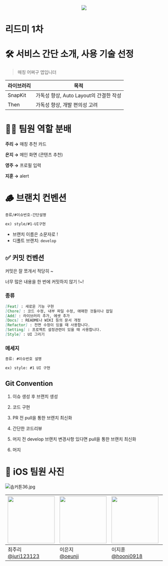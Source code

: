 <div align="center">
  <img src="https://capsule-render.vercel.app/api?type=soft&color=0:0e0f12,100:2b2e38&height=200&text=🏃%2036%20SOPKATHON%20iOS1%20🍎&animation=&fontColor=ffffff&fontSize=60" />
</div>


# 리드미 1차

# 🛠️ 서비스 간단 소개, 사용 기술 선정

> 매칭 어쩌구 앱입니더
> 

| 라이브러리 | 목적 |
| --- | --- |
| SnapKit | 가독성 향상, Auto Layout의 간결한 작성 |
| Then | 가독성 향상, 개발 편의성 고려 |

# 👨‍💻 팀원 역할 분배

**주리 →** 매칭 추천 카드

**은지 →** 메인 화면 (콘텐츠 추천)

**영주 →** 프로필 입력

**지훈 →** alert 

# **🪵 브랜치 컨벤션**

```markdown
종류/#이슈번호-간단설명

ex) style/#1-UI구현
```

- 브랜치 이름은 소문자로 !
- 디폴트 브랜치: `develop`

## **✅ 커밋 컨벤션**

커밋은 잘 쪼개서 적당히 ~ 

너무 많은 내용을 한 번에 커밋하지 않기 !~!

### 종류

```markdown
[Feat] : 새로운 기능 구현
[Chore] : 코드 수정, 내부 파일 수정, 애매한 것들이나 잡일
[Add] : 라이브러리 추가, 에셋 추가
[Docs] : README나 WIKI 등의 문서 개정
[Refactor] : 전면 수정이 있을 때 사용합니다.
[Setting] : 프로젝트 설정관련이 있을 때 사용합니다.
[Style] : UI 그리기 
```

### 메세지

```markdown
종류: #이슈번호 설명

ex) style: #1 UI 구현
```

## **Git Convention**

 1. 이슈 생성 후 브랜치 생성

1. 코드 구현
2. PR 전 pull을 통한 브랜치 최신화
3. 간단한 코드리뷰
4. 머지 전 develop 브랜치 변경사항 있다면 pull을 통한 브랜치 최신화
5. 머지

# 📸 iOS 팀원 사진

![솝커톤36.jpg](attachment:937aa652-a6ec-4d5c-b7eb-98b927fcc0c9:솝커톤36.jpg)

| <img src="https://avatars.githubusercontent.com/u/80569323?v=4" width="150" height="150"/> | <img src="https://avatars.githubusercontent.com/u/139556438?v=4" width="150" height="150"/> | <img src="https://avatars.githubusercontent.com/u/109647045?v=4" width="150" height="150"/> | <img src="https://avatars.githubusercontent.com/u/165630285?v=4" width="150" height="150"/> |
| --- | --- | --- | --- |
| 최주리<br/>[@juri123123](https://github.com/juri123123) | 이은지<br/>[@oeunji](https://github.com/oeunji) | 이지훈<br/>[@hooni0918](https://github.com/hooni0918) | 선영주<br/>[@dudwntjs](https://github.com/dudwntjs) |
